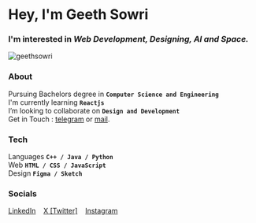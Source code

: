 # Hey, I'm Geeth Sowri

### I'm interested in _Web Development, Designing, AI and Space._
<p align="left"> <img src="https://komarev.com/ghpvc/?username=geethsowri&label=Profile%20views&color=02559e&style=flat" alt="geethsowri" /> </p>

### About
 Pursuing Bachelors degree in **`Computer Science and Engineering`** <br>
 I'm currently learning **`Reactjs`**<br>
 I’m looking to collaborate on **`Design and Development`**<br>
 Get in Touch : [telegram](https://t.me/geethsowri) or [mail](mailto:nainalageethsowri@gmail.com).
### Tech
 Languages  **`C++ / Java / Python`** <br>
 Web       **`HTML / CSS / JavaScript`** <br>
 Design **`Figma / Sketch`**
### Socials 
 [LinkedIn](https://www.linkedin.com/in/nainala-geeth-sowri-76975b247/) &nbsp;&nbsp; [X [Twitter]](https://x.com/geethsowrin?t=_PXXJh3eZjjEvNkIatGa5Q&s=35) &nbsp;&nbsp; [Instagram](https://www.instagram.com/geethsowri/)


